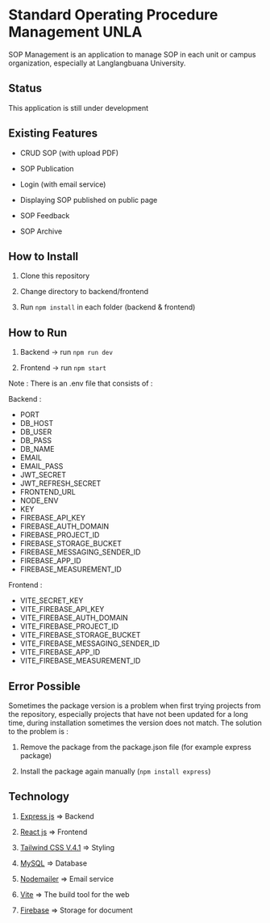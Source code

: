 # Standard Operating Procedure Management UNLA

SOP Management is an application to manage SOP in each unit or campus organization, especially at Langlangbuana University.

## Status

This application is still under development

## Existing Features

- CRUD SOP (with upload PDF)

- SOP Publication

- Login (with email service)

- Displaying SOP published on public page

- SOP Feedback

- SOP Archive

## How to Install

1. Clone this repository

2. Change directory to backend/frontend

3. Run `npm install` in each folder (backend & frontend)

## How to Run

1. Backend -> run `npm run dev`

2. Frontend -> run `npm start`

Note :
There is an .env file that consists of :

Backend :

- PORT
- DB_HOST
- DB_USER
- DB_PASS
- DB_NAME
- EMAIL
- EMAIL_PASS
- JWT_SECRET
- JWT_REFRESH_SECRET
- FRONTEND_URL
- NODE_ENV
- KEY
- FIREBASE_API_KEY
- FIREBASE_AUTH_DOMAIN
- FIREBASE_PROJECT_ID
- FIREBASE_STORAGE_BUCKET
- FIREBASE_MESSAGING_SENDER_ID
- FIREBASE_APP_ID
- FIREBASE_MEASUREMENT_ID

Frontend :

- VITE_SECRET_KEY
- VITE_FIREBASE_API_KEY
- VITE_FIREBASE_AUTH_DOMAIN
- VITE_FIREBASE_PROJECT_ID
- VITE_FIREBASE_STORAGE_BUCKET
- VITE_FIREBASE_MESSAGING_SENDER_ID
- VITE_FIREBASE_APP_ID
- VITE_FIREBASE_MEASUREMENT_ID

## Error Possible

Sometimes the package version is a problem when first trying projects from the repository, especially projects that have not been updated for a long time, during installation sometimes the version does not match. The solution to the problem is :

1. Remove the package from the package.json file (for example express package)

2. Install the package again manually (`npm install express`)

## Technology

1. [Express js](https://expressjs.com) => Backend

2. [React js](https://react.dev) => Frontend

3. [Tailwind CSS V.4.1](https://tailwindcss.com) => Styling

4. [MySQL](https://www.mysql.com) => Database

5. [Nodemailer](https://nodemailer.com) => Email service

6. [Vite](https://vite.dev) => The build tool for the web

7. [Firebase](https://firebase.google.com) => Storage for document
